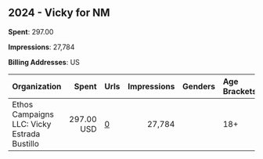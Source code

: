 ## 2024 - Vicky for NM 
**Spent**: 297.00

**Impressions**: 27,784

**Billing Addresses**: US

|Organization|Spent|Urls|Impressions|Genders|Age Brackets|Country Codes|
|:---|---:|:---|---:|:---|:---|:---|
|Ethos Campaigns LLC: Vicky Estrada Bustillo|297.00 USD|[0](https://www.snap.com/political-ads/asset/4d261c1bfdbde2cde4a1eb2a2c288bb65637a3848bc4c072df3c965f36c63fe0?mediaType=mp4)|27,784||18+|united states|
